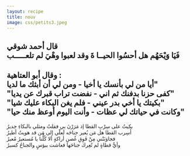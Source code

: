 ```yaml
---
layout: recipe
title: nouv
image: css/petits3.jpeg
---
```

قال أحمد شوقي   
فَيَا وَيْحَهُم هل أحسُوا الحيــا ةَ وقد لعبوا وهْيَ لم تلعـــــب    
--------------
وقال أبو العتاهية :       
 أيا من لي بأنسك يا أخيا - ومن لي أن أبثك ما لديا"    
"كفى حزنا بدفنك ثم اني - نفضت تراب قبرك عن يديا"    
"بكيتك يا أخي بدر عيني - فلم يغن البكاء عليك شيا"    
"وكانت في حياتك لي عظات - وأنت اليوم أوعظ منك حيا"    
-----------------
بكيتُ على سِرْبِ القطا إذ مَرَرْنَ بي فقلتُ ومثلي بالبكاءِ جديرُ    
 أَسِرب القطا هل مَن يُعير جناحَه لَعلّي إلى مَن قد هويتُ  أطيرُ    
 فجاوَبَنْني مِنْ فَوقِ غُصنِ أراكةٍ ألا كُلُّنا يا مُستعيرُ مُعيرُ    
 وأيُّ قطاةٍ لم تُعِركَ جناحَها فعاشت ببؤسٍ والجناحُ كسيرُ
	







